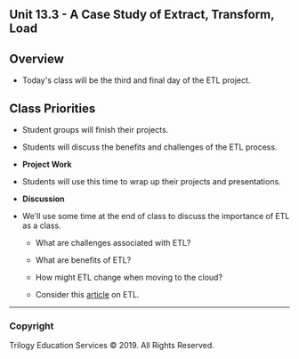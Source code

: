 ## Unit 13.3 - A Case Study of Extract, Transform, Load

## Overview

* Today's class will be the third and final day of the ETL project.

## Class Priorities

* Student groups will finish their projects.
* Students will discuss the benefits and challenges of the ETL process.

* **Project Work**
* Students will use this time to wrap up their projects and presentations.

* **Discussion**
* We'll use some time at the end of class to discuss the importance of ETL as a class.

  * What are challenges associated with ETL?

  * What are benefits of ETL?

  * How might ETL change when moving to the cloud?

  * Consider this [article](https://www.sas.com/en_sg/insights/data-management/what-is-etl.html) on ETL.

- - -

### Copyright

Trilogy Education Services © 2019. All Rights Reserved.
